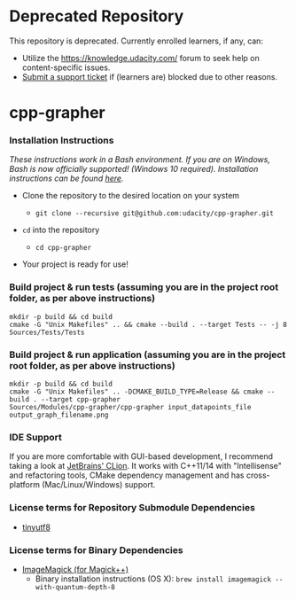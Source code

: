 # Deprecated Repository
This repository is deprecated. Currently enrolled learners, if any, can: 
- Utilize the https://knowledge.udacity.com/ forum to seek help on content-specific issues.
- [Submit a support ticket](https://udacity.zendesk.com/hc/en-us/requests/new) if (learners are) blocked due to other reasons. 


# cpp-grapher

### Installation Instructions
*These instructions work in a Bash environment.  If you are on Windows,
Bash is now officially supported!  (Windows 10 required).
Installation instructions can be found [here](https://msdn.microsoft.com/en-us/commandline/wsl/install_guide).*

- Clone the repository to the desired location on your system
    - `git clone --recursive git@github.com:udacity/cpp-grapher.git`
      
- `cd` into the repository
    - `cd cpp-grapher`

- Your project is ready for use!

### Build project & run tests (assuming you are in the project root folder, as per above instructions)
```
mkdir -p build && cd build
cmake -G "Unix Makefiles" .. && cmake --build . --target Tests -- -j 8
Sources/Tests/Tests
```

### Build project & run application (assuming you are in the project root folder, as per above instructions)
```
mkdir -p build && cd build
cmake -G "Unix Makefiles" .. -DCMAKE_BUILD_TYPE=Release && cmake --build . --target cpp-grapher
Sources/Modules/cpp-grapher/cpp-grapher input_datapoints_file output_graph_filename.png
```

### IDE Support
If you are more comfortable with GUI-based development, I recommend taking a look at [JetBrains' CLion](https://www.jetbrains.com/clion/).  It works with C++11/14 with "Intellisense" and refactoring tools, CMake dependency management and has cross-platform (Mac/Linux/Windows) support. 

### License terms for Repository Submodule Dependencies
- [tinyutf8](https://github.com/bradleygibson/tinyutf8/blob/master/LICENCE)

### License terms for Binary Dependencies
- [ImageMagick (for Magick++)](https://github.com/ImageMagick/ImageMagick/blob/master/LICENSE)
	- Binary installation instructions (OS X): `brew install imagemagick --with-quantum-depth-8`
